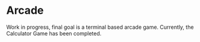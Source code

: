 # Arcade
Work in progress, final goal is a terminal based arcade game. Currently, the Calculator Game has been completed.
